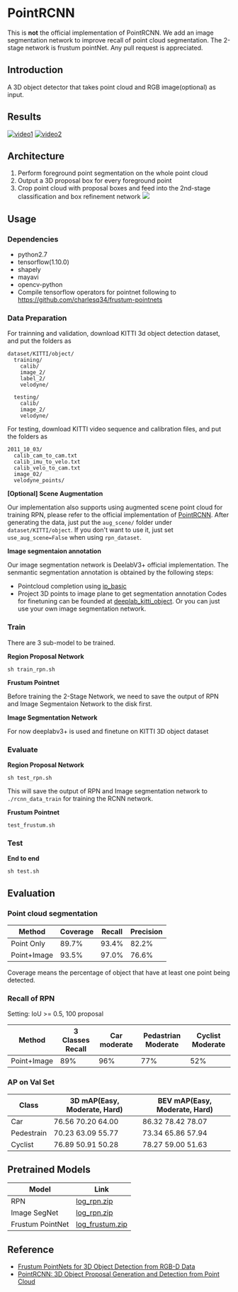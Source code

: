 # PointRCNN
This is **not** the official implementation of PointRCNN. We add an image segmentation network to improve recall of point cloud segmentation. The 2-stage network is frustum pointNet. Any pull request is appreciated.
## Introduction
A 3D object detector that takes point cloud and RGB image(optional) as input.  

## Results
[![video1](https://i.ytimg.com/vi/T-LzoQpt2N4/sddefault.jpg?sqp=-oaymwEjCNACELwBSFryq4qpAxUIARUAAAAAGAElAADIQj0AgKJDeAE=&rs=AOn4CLA5aI2BbvOQ5gVRctaG5pO9azh0Eg)](https://youtu.be/T-LzoQpt2N4)
[![video2](https://i.ytimg.com/vi/CVSs2cEkKgk/sddefault.jpg?sqp=-oaymwEjCNACELwBSFryq4qpAxUIARUAAAAAGAElAADIQj0AgKJDeAE=&rs=AOn4CLCD9mHA906oK0XJFPlIubSJNuWzMQ)](https://youtu.be/CVSs2cEkKgk)

## Architecture
1. Perform foreground point segmentation on the whole point cloud
2. Output a 3D proposal box for every foreground point
3. Crop point cloud with proposal boxes and feed into the 2nd-stage classification and box refinement network
![](images/architecture2.png)

## Usage
### Dependencies
+ python2.7
+ tensorflow(1.10.0)
+ shapely
+ mayavi
+ opencv-python
+ Compile tensorflow operators for pointnet following to https://github.com/charlesq34/frustum-pointnets

### Data Preparation
For trainning and validation, download KITTI 3d object detection dataset, and put the folders as

```
dataset/KITTI/object/
  training/
    calib/
    image_2/
    label_2/
    velodyne/

  testing/
    calib/
    image_2/
    velodyne/
```

For testing, download KITTI video sequence and calibration files, and put the folders as

```
2011_10_03/
  calib_cam_to_cam.txt
  calib_imu_to_velo.txt
  calib_velo_to_cam.txt
  image_02/
  velodyne_points/
```

**[Optional] Scene Augmentation**

Our implementation also supports using augmented scene point cloud for training RPN, please refer to the official implementation of [PointRCNN](https://github.com/sshaoshuai/PointRCNN). After generating the data, just put the `aug_scene/` folder under `dataset/KITTI/object`. If you don't want to use it, just set `use_aug_scene=False` when using `rpn_dataset`. 

**Image segmentaion annotation**

Our image segmentation network is DeelabV3+ official implementation. The senmantic segmentation annotation is obtained by the following steps:
+ Pointcloud completion using [ip_basic](https://github.com/kujason/ip_basic)
+ Project 3D points to image plane to get segmentation annotation
Codes for finetuning can be founded at [deeplab_kitti_object](https://github.com/JenningsL/deeplab_kitti_object). Or you can just use your own image segmentation network.

### Train
There are 3 sub-model to be trained.

**Region Proposal Network**

```
sh train_rpn.sh
```

**Frustum Pointnet**

Before training the 2-Stage Network, we need to save the output of RPN and Image Segmentaion Network to the disk first. 

**Image Segmentation Network**

For now deeplabv3+ is used and finetune on KITTI 3D object dataset

### Evaluate

**Region Proposal Network**

```
sh test_rpn.sh
```

This will save the output of RPN and Image segmentation network to `./rcnn_data_train` for training the RCNN network.

**Frustum Pointnet**

```
test_frustum.sh
```

### Test

**End to end**

```
sh test.sh
```

## Evaluation
### Point cloud segmentation
|    Method  | Coverage | Recall | Precision |
| ---------- | -------- | ------ | --------- |
| Point Only | 89.7%    | 93.4%  | 82.2%     |
| Point+Image| 93.5%    | 97.0%  | 76.6%     |

Coverage means the percentage of object that have at least one point being detected.

### Recall of RPN
Setting: IoU >= 0.5, 100 proposal

|    Method  | 3 Classes Recall    | Car moderate | Pedastrian Moderate | Cyclist Moderate |
| ---------- | ------------------- | ------------ | ------------------- | ---------------- |
| Point+Image|                 89% | 96%          | 77%                 | 52%              |

### AP on Val Set

|    Class   | 3D mAP(Easy, Moderate, Hard)  | BEV mAP(Easy, Moderate, Hard)  |
| ---------- | ----------------------------- |--------------------------------|
| Car        | 76.56 70.20 64.00 | 86.32 78.42 78.07 |
| Pedestrain | 70.23 63.09 55.77 | 73.34 65.86 57.94 |
| Cyclist    | 76.89 50.91 50.28 | 78.27 59.00 51.63 |

## Pretrained Models

| Model | Link |
| ----- | ---- |
| RPN |[log_rpn.zip](https://drive.google.com/open?id=1xeBRkwGeF55O41_aht_ROB3wcwnCThHU)| 
| Image SegNet |[log_rpn.zip](https://drive.google.com/open?id=1LhR5p1klFX36IV0hAb54q66pOIsWfTNw)| 
| Frustum PointNet |[log_frustum.zip](https://drive.google.com/open?id=1K5cUgxwLvEDOKDkuYMbYPLa3FGbxGKr3)| 

## Reference
- [Frustum PointNets for 3D Object Detection from RGB-D Data](https://arxiv.org/abs/1711.08488)
- [PointRCNN: 3D Object Proposal Generation and Detection from Point Cloud](https://arxiv.org/abs/1812.04244)
